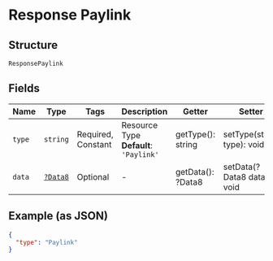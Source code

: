 
# Response Paylink

## Structure

`ResponsePaylink`

## Fields

| Name | Type | Tags | Description | Getter | Setter |
|  --- | --- | --- | --- | --- | --- |
| `type` | `string` | Required, Constant | Resource Type<br>**Default**: `'Paylink'` | getType(): string | setType(string type): void |
| `data` | [`?Data8`](../../doc/models/data-8.md) | Optional | - | getData(): ?Data8 | setData(?Data8 data): void |

## Example (as JSON)

```json
{
  "type": "Paylink"
}
```

